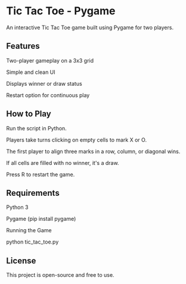 # Tic Tac Toe - Pygame

An interactive Tic Tac Toe game built using Pygame for two players.

## Features

Two-player gameplay on a 3x3 grid

Simple and clean UI

Displays winner or draw status

Restart option for continuous play

## How to Play

Run the script in Python.

Players take turns clicking on empty cells to mark X or O.

The first player to align three marks in a row, column, or diagonal wins.

If all cells are filled with no winner, it's a draw.

Press R to restart the game.

## Requirements

Python 3

Pygame (pip install pygame)

Running the Game

python tic_tac_toe.py

## License

This project is open-source and free to use.

